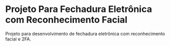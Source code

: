 # Projeto Para Fechadura Eletrônica com Reconhecimento Facial

Projeto para desenvolvimento de fechadura eletrônica com reconhecimento facial e 2FA.
